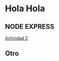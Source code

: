# Hola Hola



 ## NODE EXPRESS
 [Actividad 2](https://github.com/JuanAndresSalas/M7-ABPRO_2.git) 
 
 ## Otro
